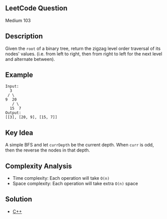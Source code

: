 ## LeetCode Question
Medium 103

## Description
Given the `root` of a binary tree, return the zigzag level order traversal of its nodes' values. (i.e. from left to right, then from right to left for the next level and alternate between).

## Example
```
Input:
  3
 / \
9  20
   / \
  15  7
Output:
[[3], [20, 9], [15, 7]]
```

## Key Idea
A simple BFS and let `currDepth` be the current depth. When `curr` is odd, then the reverse the nodes in that depth.

## Complexity Analysis
- Time complexity: Each operation will take `O(n)` 
- Space complexity: Each operation will take extra `O(n)` space

## Solution
- [C++](solution.cpp)
